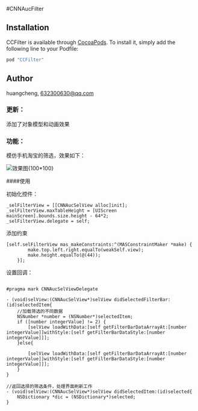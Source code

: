 #CNNAucFilter

## Installation

CCFilter is available through [CocoaPods](http://cocoapods.org). To install
it, simply add the following line to your Podfile:

```ruby
pod "CCFilter"
```

## Author

huangcheng, 632300630@qq.com

### 更新：

添加了对象模型和动画效果

### 功能：

模仿手机淘宝的筛选，效果如下：

![效果图{100*100}](https://raw.githubusercontent.com/Mikora/CCFilter/master/Screen.png)


####使用

初始化控件：

```
_selFilterView = [[CNNAucSelView alloc]init];
_selFilterView.maxTableHeight = [UIScreen mainScreen].bounds.size.height - 64*2;
_selFilterView.delegate = self;
```

添加约束

```
[self.selFilterView mas_makeConstraints:^(MASConstraintMaker *make) {
        make.top.left.right.equalTo(weakSelf.view);
        make.height.equalTo(@(44));
    }];
```

设置回调：

```

#pragma mark CNNAucSelViewDelegate

- (void)selView:(CNNAucSelView*)selView didSelectedFilterBar:(id)selectedItem{
    //加载筛选的不同数据
    NSNumber *number = (NSNumber*)selectedItem;
    if ([number integerValue] != 2) {
        [selView loadWithData:[self getFilterBarDataArrayAt:[number integerValue]]withStyle:[self getFilterBarDataStyle:[number integerValue]]];
    }else{
        
        [selView loadWithData:[self getFilterBarDataArrayAt:[number integerValue]]withStyle:[self getFilterBarDataStyle:[number integerValue]]];
    }
}

//返回选择的筛选条件，处理界面刷新工作
- (void)selView:(CNNAucSelView*)selView didSelectedItem:(id)selected{
    NSDictionary *dic = (NSDictionary*)selected;
}
```

